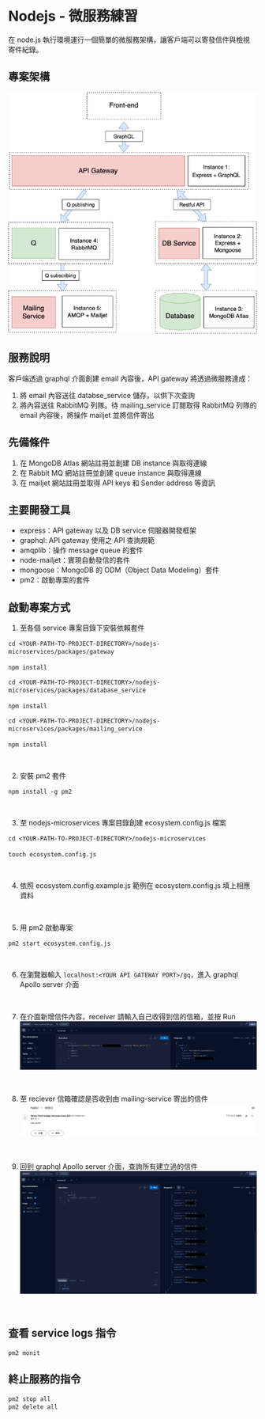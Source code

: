 # Nodejs - 微服務練習
在 node.js 執行環境運行一個簡單的微服務架構，讓客戶端可以寄發信件與檢視寄件紀錄。

## 專案架構
![image](/readme/nodejs-microservices.drawio.png)

## 服務說明
客戶端透過 graphql 介面創建 email 內容後，API gateway 將透過微服務達成：
1. 將 email 內容送往 databse_service 儲存，以供下次查詢
2. 將內容送往 RabbitMQ 列隊。待 mailing_service 訂閱取得 RabbitMQ 列隊的 email 內容後，將操作 mailjet 並將信件寄出

## 先備條件
1. 在 MongoDB Atlas 網站註冊並創建 DB instance 與取得連線
2. 在 Rabbit MQ 網站註冊並創建 queue instance 與取得連線
3. 在 mailjet 網站註冊並取得 API keys 和 Sender address 等資訊

## 主要開發工具
* express：API gateway 以及 DB service 伺服器開發框架
* graphql: API gateway 使用之 API 查詢規範
* amqplib：操作 message queue 的套件
* node-mailjet：實現自動發信的套件
* mongoose：MongoDB 的 ODM（Object Data Modeling）套件
* pm2：啟動專案的套件

## 啟動專案方式
1. 至各個 service 專案目錄下安裝依賴套件
```
cd <YOUR-PATH-TO-PROJECT-DIRECTORY>/nodejs-microservices/packages/gateway

npm install
```

```
cd <YOUR-PATH-TO-PROJECT-DIRECTORY>/nodejs-microservices/packages/database_service

npm install
```

```
cd <YOUR-PATH-TO-PROJECT-DIRECTORY>/nodejs-microservices/packages/mailing_service

npm install
```
<br/>

2. 安裝 pm2 套件
```
npm install -g pm2
```
<br/>

3. 至 nodejs-microservices 專案目錄創建 ecosystem.config.js
檔案
```
cd <YOUR-PATH-TO-PROJECT-DIRECTORY>/nodejs-microservices

touch ecosystem.config.js
```
<br/>

4. 依照 ecosystem.config.example.js 範例在 ecosystem.config.js 填上相應資料
<br/>

5. 用 pm2 啟動專案
```
pm2 start ecosystem.config.js
```
<br/>

6. 在瀏覽器輸入 ```localhost:<YOUR API GATEWAY PORT>/gq```，進入 graphql Apollo server 介面
<br/>

7. 在介面新增信件內容，receiver 請輸入自己收得到信的信箱，並按 Run
![image](/readme/graphql-mutation.png)
<br/>

8. 至 reciever 信箱確認是否收到由 mailing-service 寄出的信件
![image](/readme/recieve-email.png)
<br/>

9. 回到 graphql Apollo server 介面，查詢所有建立過的信件
![image](/readme/graphql-query.png)
<br/>

## 查看 service logs 指令
```
pm2 monit
```

## 終止服務的指令
```
pm2 stop all 
pm2 delete all
```









